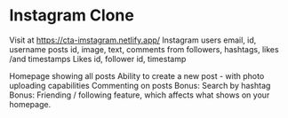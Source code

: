 # Instagram Clone
Visit at https://cta-imstagram.netlify.app/
Instagram
users email, id, username
posts id, image, text, comments from followers, hashtags, likes /and timestamps
Likes id, follower id, timestamp

Homepage showing all posts
Ability to create a new post - with photo uploading capabilities
Commenting on posts
Bonus: Search by hashtag
Bonus: Friending / following feature, which affects what shows on your homepage.
